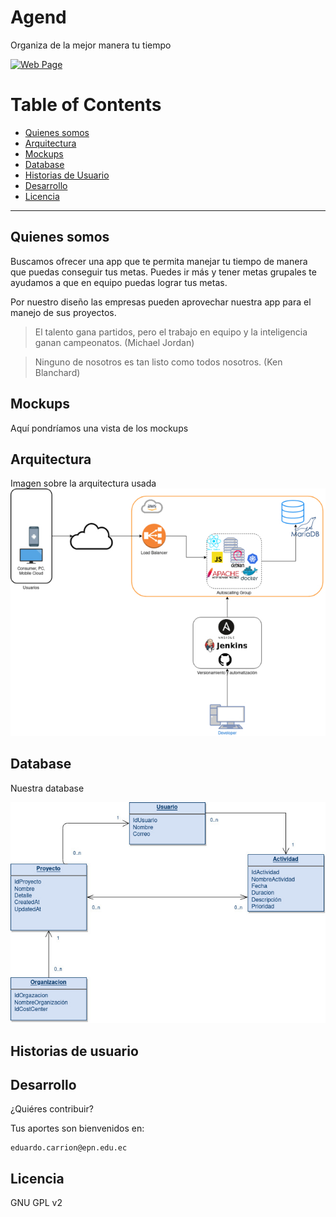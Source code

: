 
# Agend 
Organiza de la mejor manera tu tiempo

[![Web Page](https://travis-ci.org/joemccann/dillinger.svg?branch=master)](https://travis-ci.org/joemccann/dillinger)

Table of Contents
=======================

* [Quienes somos](#quienes-somos)
* [Arquitectura](#arquitectura)
* [Mockups](#mockups)
* [Database](#database)
* [Historias de Usuario](#historias-de-usuario)
* [Desarrollo](#desarrollo)
* [Licencia](#licencia)

---

Quienes somos
-------

Buscamos ofrecer una app que te permita manejar tu tiempo de manera que puedas conseguir tus metas. Puedes ir más y tener metas grupales te ayudamos a que en equipo puedas lograr tus metas.

Por nuestro diseño las empresas pueden aprovechar nuestra app para el manejo de sus proyectos.

> El talento gana partidos, pero el trabajo en equipo y la inteligencia ganan campeonatos. 
> (Michael Jordan)

> Ninguno de nosotros es tan listo como todos nosotros. 
> (Ken Blanchard)

Mockups
-------
Aquí pondríamos una vista de los mockups

Arquitectura
-------
Imagen sobre la arquitectura usada
![arquitectura](architecture.jpg)



Database
-------
Nuestra database

![base_de_datos](database.jpg)


Historias de usuario
-------



Desarrollo
--------

¿Quiéres contribuir?

Tus aportes son bienvenidos en:

    eduardo.carrion@epn.edu.ec

Licencia
----

GNU GPL v2

